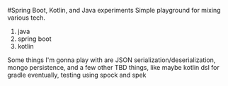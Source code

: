 #Spring Boot, Kotlin, and Java experiments
Simple playground for mixing various tech.
  1.  java
  2.  spring boot
  3.  kotlin

Some things I'm gonna play with are JSON serialization/deserialization, mongo persistence, and a few other TBD things,
like maybe kotlin dsl for gradle eventually, testing using spock and spek